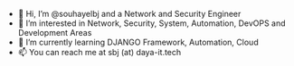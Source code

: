- 👋 Hi, I’m @souhayelbj and a Network and Security Engineer
- 👀 I’m interested in Network, Security, System, Automation, DevOPS and Development Areas
- 🌱 I’m currently learning DJANGO Framework, Automation, Cloud
- 📫 You can reach me at sbj (at) daya-it.tech

<!--- 💞️ I’m looking to collaborate on ... --->
<!---
souhayelbj/souhayelbj is a ✨ special ✨ repository because its `README.md` (this file) appears on your GitHub profile.
You can click the Preview link to take a look at your changes.
--->
